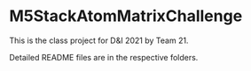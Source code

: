 # M5StackAtomMatrixChallenge

This is the class project for D&I 2021 by Team 21.

Detailed README files are in the respective folders.

